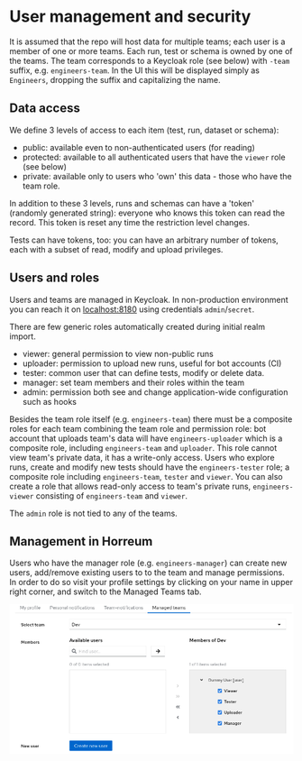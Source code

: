 # User management and security

It is assumed that the repo will host data for multiple teams; each user is a member of one or more teams.
Each run, test or schema is owned by one of the teams. The team corresponds to a Keycloak role (see below) with `-team` suffix, e.g. `engineers-team`. In the UI this will be displayed simply as `Engineers`, dropping the suffix and capitalizing the name.

## Data access

We define 3 levels of access to each item (test, run, dataset or schema):

- public: available even to non-authenticated users (for reading)
- protected: available to all authenticated users that have the `viewer` role (see below)
- private: available only to users who 'own' this data - those who have the team role.

In addition to these 3 levels, runs and schemas can have a 'token' (randomly generated string): everyone who knows this token can read the record. This token is reset any time the restriction level changes.

Tests can have tokens, too: you can have an arbitrary number of tokens, each with a subset of read, modify and upload privileges.

## Users and roles

Users and teams are managed in Keycloak. In non-production environment you can reach it on [localhost:8180](http://localhost:8180/) using credentials `admin`/`secret`.

There are few generic roles automatically created during initial realm import.

- viewer: general permission to view non-public runs
- uploader: permission to upload new runs, useful for bot accounts (CI)
- tester: common user that can define tests, modify or delete data.
- manager: set team members and their roles within the team
- admin: permission both see and change application-wide configuration such as hooks

Besides the team role itself (e.g. `engineers-team`) there must be a composite roles for each team combining the team role and permission role: bot account that uploads team's data will have `engineers-uploader` which is a composite role, including `engineers-team` and `uploader`. This role cannot view team's private data, it has a write-only access.
Users who explore runs, create and modify new tests should have the `engineers-tester` role; a composite role including `engineers-team`, `tester` and `viewer`.
You can also create a role that allows read-only access to team's private runs, `engineers-viewer` consisting of `engineers-team` and `viewer`.

The `admin` role is not tied to any of the teams.

## Management in Horreum

Users who have the manager role (e.g. `engineers-manager`) can create new users, add/remove existing users to to the team and manage permissions. In order to do so visit your profile settings by clicking on your name in upper right corner, and switch to the Managed Teams tab.

<div class="screenshot"><img src="/assets/images/user_management/managed_teams.png" /></div>
